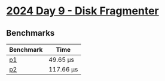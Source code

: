 # [2024 Day 9 - Disk Fragmenter](https://adventofcode.com/2024/day/9)

## Benchmarks

<!-- BEGIN benches -->
| Benchmark              | Time       |
| ---------------------- | ---------- |
| [p1](./src/lib.rs#L8)  | 49.65 µs  |
| [p2](./src/lib.rs#L59) | 117.66 µs |
<!-- END benches -->
<!-- BEGIN other_benches -->

<!-- END other_benches -->